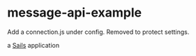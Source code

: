 # message-api-example

Add a connection.js under config. Removed to protect settings.

a [Sails](http://sailsjs.org) application


